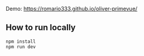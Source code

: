 Demo: https://romario333.github.io/oliver-primevue/

## How to run locally

```
npm install
npm run dev
```
